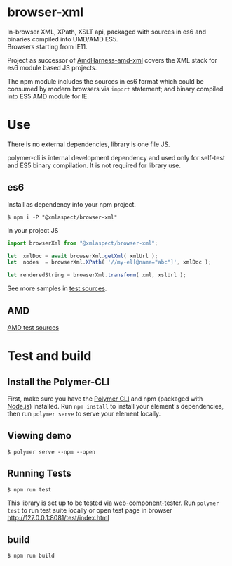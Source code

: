 # browser-xml
In-browser XML, XPath, XSLT api, packaged with sources in es6 and binaries compiled into UMD/AMD ES5.  
Browsers starting from IE11.

Project as successor of [AmdHarness-amd-xml](https://github.com/amdharness/AmdHarness-amd-xml) 
covers the XML stack for es6 module based JS projects. 

The npm module includes the sources in es6 format which could be consumed by modern browsers via `import` statement;
and binary compiled into ES5 AMD module for IE.

# Use
There is no external dependencies, library is one file JS. 

polymer-cli is internal development dependency and used only for self-test and ES5 binary compilation. 
It is not required for library use. 

## es6
Install as dependency into your npm project.
```
$ npm i -P "@xmlaspect/browser-xml"
```
In your project JS
```javascript
import browserXml from "@xmlaspect/browser-xml";

let  xmlDoc = await browserXml.getXml( xmlUrl );
let  nodes  = browserXml.XPath( '//my-el[@name="abc"]', xmlDoc );

let renderedString = browserXml.transform( xml, xslUrl );
```
See more samples in [test sources](https://github.com/XmlAspect/browser-xml/blob/master/test/test.js). 
 
## AMD  
[AMD test sources](https://github.com/amdharness/AmdHarness-amd-xml/blob/master/test/test_base.js)

# Test and build
## Install the Polymer-CLI

First, make sure you have the [Polymer CLI](https://www.npmjs.com/package/polymer-cli) 
and npm (packaged with [Node.js](https://nodejs.org)) installed. 
Run `npm install` to install your element's dependencies, then run `polymer serve` to serve your element locally.

## Viewing demo

```
$ polymer serve --npm --open
```

## Running Tests

```
$ npm run test
```

This library is set up to be tested via [web-component-tester](https://github.com/Polymer/web-component-tester). 
Run `polymer test` to run test suite locally or open test page in browser http://127.0.0.1:8081/test/index.html


## build
```
$ npm run build
```
